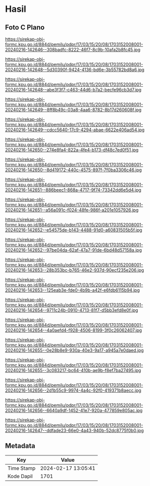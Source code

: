 # Hasil

## Foto C Plano

https://sirekap-obj-formc.kpu.go.id/884d/pemilu/pdpr/17/03/15/20/08/1703152008001-20240216-142646--308badfc-8222-46f7-8c9b-10afa2b8fc45.jpg

https://sirekap-obj-formc.kpu.go.id/884d/pemilu/pdpr/17/03/15/20/08/1703152008001-20240216-142648--5d30390f-9424-4136-bd6e-3b55782bd8a6.jpg

https://sirekap-obj-formc.kpu.go.id/884d/pemilu/pdpr/17/03/15/20/08/1703152008001-20240216-142648--abe3f3f7-c463-44d6-b7a2-becfe96cb3d7.jpg

https://sirekap-obj-formc.kpu.go.id/884d/pemilu/pdpr/17/03/15/20/08/1703152008001-20240216-142649--8ff8b49c-03a8-4aa6-8782-8b17d260608f.jpg

https://sirekap-obj-formc.kpu.go.id/884d/pemilu/pdpr/17/03/15/20/08/1703152008001-20240216-142649--cdcc5640-17c9-4294-abae-6622e406ad54.jpg

https://sirekap-obj-formc.kpu.go.id/884d/pemilu/pdpr/17/03/15/20/08/1703152008001-20240216-142650--274e8fa4-822a-4fe4-b173-df48c7ed0f51.jpg

https://sirekap-obj-formc.kpu.go.id/884d/pemilu/pdpr/17/03/15/20/08/1703152008001-20240216-142650--8d419172-440c-4575-897f-7f0ba3306c46.jpg

https://sirekap-obj-formc.kpu.go.id/884d/pemilu/pdpr/17/03/15/20/08/1703152008001-20240216-142651--886beec1-868a-4717-9f74-73342dd6e5d4.jpg

https://sirekap-obj-formc.kpu.go.id/884d/pemilu/pdpr/17/03/15/20/08/1703152008001-20240216-142651--a56a091c-f024-48fe-986f-a201e1057926.jpg

https://sirekap-obj-formc.kpu.go.id/884d/pemilu/pdpr/17/03/15/20/08/1703152008001-20240216-142652--e54575de-b143-4488-91d0-a60831505b5f.jpg

https://sirekap-obj-formc.kpu.go.id/884d/pemilu/pdpr/17/03/15/20/08/1703152008001-20240216-142652--97be04da-62af-47a7-91de-6bd48d57158a.jpg

https://sirekap-obj-formc.kpu.go.id/884d/pemilu/pdpr/17/03/15/20/08/1703152008001-20240216-142653--28b353bc-b765-46e2-937d-90ecf235e206.jpg

https://sirekap-obj-formc.kpu.go.id/884d/pemilu/pdpr/17/03/15/20/08/1703152008001-20240216-142653--125eab3e-fde0-4b9b-a42f-e6fdb6115b94.jpg

https://sirekap-obj-formc.kpu.go.id/884d/pemilu/pdpr/17/03/15/20/08/1703152008001-20240216-142654--9711c24b-0910-4713-81f7-d5bb3efd8e0f.jpg

https://sirekap-obj-formc.kpu.go.id/884d/pemilu/pdpr/17/03/15/20/08/1703152008001-20240216-142654--4a0aefd4-f928-4506-8199-3f0c26062407.jpg

https://sirekap-obj-formc.kpu.go.id/884d/pemilu/pdpr/17/03/15/20/08/1703152008001-20240216-142655--0e28b8e9-930a-40e3-9a17-a945a7e0daed.jpg

https://sirekap-obj-formc.kpu.go.id/884d/pemilu/pdpr/17/03/15/20/08/1703152008001-20240216-142655--3c083217-bc64-410b-ae9b-f8ef7ba27495.jpg

https://sirekap-obj-formc.kpu.go.id/884d/pemilu/pdpr/17/03/15/20/08/1703152008001-20240216-142656--2d1b55c9-9974-4a4c-92f0-419371b8aecc.jpg

https://sirekap-obj-formc.kpu.go.id/884d/pemilu/pdpr/17/03/15/20/08/1703152008001-20240216-142656--6640a9df-1452-41e7-920a-477859e805ac.jpg

https://sirekap-obj-formc.kpu.go.id/884d/pemilu/pdpr/17/03/15/20/08/1703152008001-20240216-142647--ddfade23-66e0-4a43-940b-52dc8775f0b0.jpg


## Metadata

| Key        | Value               |
| ---------- | ------------------- |
| Time Stamp | 2024-02-17 13:05:41 |
| Kode Dapil | 1701                |



